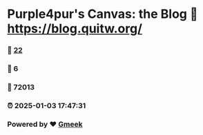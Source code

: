 # Purple4pur's Canvas: the Blog :link: https://blog.quitw.org/ 
### :page_facing_up: [22](https://blog.quitw.org//tag.html) 
### :speech_balloon: 6 
### :hibiscus: 72013 
### :alarm_clock: 2025-01-03 17:47:31 
### Powered by :heart: [Gmeek](https://github.com/Meekdai/Gmeek)
